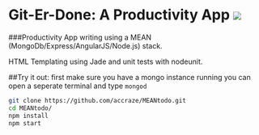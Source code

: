 Git-Er-Done: A Productivity App <img src="https://travis-ci.org/accraze/MEANtodo.svg?branch=master"/>
===========================================================================================
###Productivity App writing using a MEAN (MongoDb/Express/AngularJS/Node.js) stack.

HTML Templating using Jade and unit tests with nodeunit. 

##Try it out:
first make sure you have a mongo instance running
you can open a seperate terminal and type `mongod`

```bash
git clone https://github.com/accraze/MEANtodo.git
cd MEANtodo/
npm install
npm start
```


